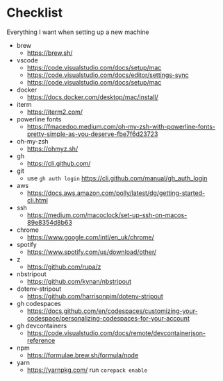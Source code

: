 # Checklist

Everything I want when setting up a new machine

- brew
  - <https://brew.sh/>
- vscode
  - <https://code.visualstudio.com/docs/setup/mac>
  - <https://code.visualstudio.com/docs/editor/settings-sync>
  - <https://code.visualstudio.com/docs/setup/mac>
- docker
  - <https://docs.docker.com/desktop/mac/install/>
- iterm
  - <https://iterm2.com/>
- powerline fonts
  - <https://fmacedoo.medium.com/oh-my-zsh-with-powerline-fonts-pretty-simple-as-you-deserve-fbe7f6d23723>
- oh-my-zsh
  - <https://ohmyz.sh/>
- gh
  - <https://cli.github.com/>
- git
  - use `gh auth login` <https://cli.github.com/manual/gh_auth_login>
- aws
  - <https://docs.aws.amazon.com/polly/latest/dg/getting-started-cli.html>
- ssh
  - <https://medium.com/macoclock/set-up-ssh-on-macos-89e8354d8b63>
- chrome
  - <https://www.google.com/intl/en_uk/chrome/>
- spotify
  - <https://www.spotify.com/us/download/other/>
- z
  - <https://github.com/rupa/z>
- nbstripout
  - <https://github.com/kynan/nbstripout>
- dotenv-stripout
  - <https://github.com/harrisonpim/dotenv-stripout>
- gh codespaces
  - <https://docs.github.com/en/codespaces/customizing-your-codespace/personalizing-codespaces-for-your-account>
- gh devcontainers
  - <https://code.visualstudio.com/docs/remote/devcontainerjson-reference>
- npm
  - <https://formulae.brew.sh/formula/node>
- yarn
  - <https://yarnpkg.com/> run `corepack enable`
